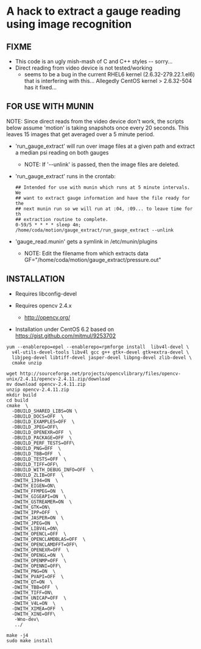 A hack to extract a gauge reading using image recognition
=======

FIXME
-----
- This code is an ugly mish-mash of C and C++ styles -- sorry...
- Direct reading from video device is not tested/working
  - seems to be a bug in the current RHEL6 kernel (2.6.32-279.22.1.el6) that is interfering with this...  Allegedly CentOS kernel > 2.6.32-504 has it fixed...

FOR USE WITH MUNIN
-----
NOTE:  Since direct reads from the video device don't work, the scripts below
   assume 'motion' is taking snapshots once every 20 seconds.  This leaves 15
   images that get averaged over a 5 minute period.

- 'run_gauge_extract' will run over image files at a given path and extract a median psi reading on both gauges
   - NOTE:  If '--unlink' is passed, then the image files are deleted.

- 'run_gauge_extract' runs in the crontab:
  ```
  ## Intended for use with munin which runs at 5 minute intervals.  We
  ## want to extract gauge information and have the file ready for the
  ## next munin run so we will run at :04, :09... to leave time for th
  ## extraction routine to complete.
  0-59/5 * * * * sleep 4m; /home/coda/motion/gauge_extract/run_gauge_extract --unlink
  ```

- 'gauge_read.munin' gets a symlink in /etc/munin/plugins
  - NOTE: Edit the filename from which extracts data
    GF="/home/coda/motion/gauge_extract/pressure.out"


INSTALLATION
-----
- Requires libconfig-devel
- Requires opencv 2.4.x
  - http://opencv.org/

- Installation under CentOS 6.2 based on https://gist.github.com/mitmul/9253702
```
yum --enablerepo=epel --enablerepo=rpmforge install  libv4l-devel \
  v4l-utils-devel-tools libv4l gcc g++ gtk+-devel gtk+extra-devel \
  libjpeg-devel libtiff-devel jasper-devel libpng-devel zlib-devel \
  cmake unzip

wget http://sourceforge.net/projects/opencvlibrary/files/opencv-unix/2.4.11/opencv-2.4.11.zip/download
mv download opencv-2.4.11.zip
unzip opencv-2.4.11.zip
mkdir build
cd build
cmake  \
  -DBUILD_SHARED_LIBS=ON \
  -DBUILD_DOCS=OFF  \
  -DBUILD_EXAMPLES=OFF  \
  -DBUILD_JPEG=OFF\
  -DBUILD_OPENEXR=OFF  \
  -DBUILD_PACKAGE=OFF  \
  -DBUILD_PERF_TESTS=OFF\
  -DBUILD_PNG=OFF  \
  -DBUILD_TBB=OFF  \
  -DBUILD_TESTS=OFF  \
  -DBUILD_TIFF=OFF\
  -DBUILD_WITH_DEBUG_INFO=OFF  \
  -DBUILD_ZLIB=OFF  \
  -DWITH_1394=ON  \
  -DWITH_EIGEN=ON\
  -DWITH_FFMPEG=ON  \
  -DWITH_GIGEAPI=ON  \
  -DWITH_GSTREAMER=ON  \
  -DWITH_GTK=ON\
  -DWITH_IPP=OFF  \
  -DWITH_JASPER=ON  \
  -DWITH_JPEG=ON  \
  -DWITH_LIBV4L=ON\
  -DWITH_OPENCL=OFF  \
  -DWITH_OPENCLAMDBLAS=OFF  \
  -DWITH_OPENCLAMDFFT=OFF\
  -DWITH_OPENEXR=OFF  \
  -DWITH_OPENGL=ON  \
  -DWITH_OPENMP=OFF  \
  -DWITH_OPENNI=OFF\
  -DWITH_PNG=ON  \
  -DWITH_PVAPI=OFF  \
  -DWITH_QT=ON  \
  -DWITH_TBB=OFF  \
  -DWITH_TIFF=ON\
  -DWITH_UNICAP=OFF  \
  -DWITH_V4L=ON  \
  -DWITH_XIMEA=OFF  \
  -DWITH_XINE=OFF\
   -Wno-dev\
   ../

make -j4
sudo make install
```
